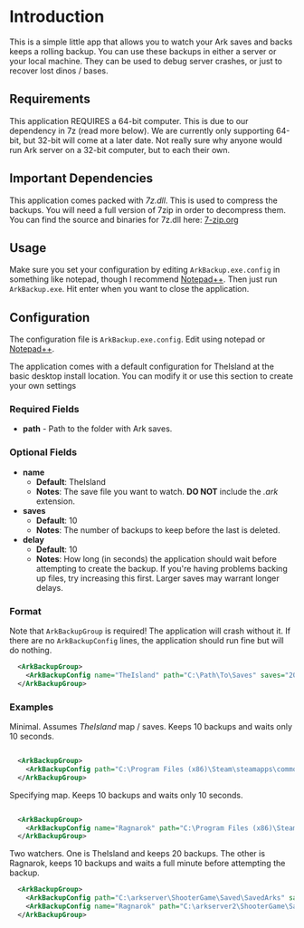 # Introduction
This is a simple little app that allows you to watch your Ark saves and backs
keeps a rolling backup.  You can use these backups in either a server or
your local machine.  They can be used to debug server crashes, or just to
recover lost dinos / bases.

##  Requirements
This application REQUIRES a 64-bit computer.  This is due to our dependency in
7z (read more below).  We are currently only supporting 64-bit, but 32-bit will
come at a later date.  Not really sure why anyone would run Ark server on a
32-bit computer, but to each their own.

## Important Dependencies
This application comes packed with *7z.dll*.  This is used to compress the
backups.  You will need a full version of 7zip in order to decompress them.  
You can find the source and binaries for 7z.dll here:
[7-zip.org](http://www.7-zip.org/a/7z1604-src.7z)

## Usage
Make sure you set your configuration by editing `ArkBackup.exe.config` in
something like notepad, though I recommend
[Notepad++](https://notepad-plus-plus.org/).  Then just run `ArkBackup.exe`.
Hit enter when you want to close the application.

## Configuration
The configuration file is `ArkBackup.exe.config`.  Edit using notepad or
[Notepad++](https://notepad-plus-plus.org/).

The application comes with a default configuration for TheIsland at the basic
desktop install location.  You can modify it or use this section to create
your own settings

### Required Fields
* __path__  - Path to the folder with Ark saves.

### Optional Fields
* __name__
  * __Default__: TheIsland
  * __Notes__: The save file you want to watch.  __DO NOT__ include the _.ark_
  extension.
* __saves__
  * __Default__: 10
  * __Notes__: The number of backups to keep before the last is deleted.
* __delay__
  * __Default__: 10
  * __Notes__: How long (in seconds) the application should wait before
  attempting to create the backup.  If you're having problems backing up files,
  try increasing this first.  Larger saves may warrant longer delays.

### Format
Note that `ArkBackupGroup` is required!  The application will crash without
it.  If there are no `ArkBackupConfig` lines, the application should run fine
but will do nothing.
```xml
  <ArkBackupGroup>
    <ArkBackupConfig name="TheIsland" path="C:\Path\To\Saves" saves="20" delay="60"/>
  </ArkBackupGroup>
```
### Examples
Minimal.  Assumes _TheIsland_ map / saves.  Keeps 10 backups and waits only 10
seconds.
```xml

  <ArkBackupGroup>
    <ArkBackupConfig path="C:\Program Files (x86)\Steam\steamapps\common\ARK\ShooterGame\Saved\SavedArksLocal"/>
  </ArkBackupGroup>
```

Specifying map.  Keeps 10 backups and waits only 10 seconds.
```xml

  <ArkBackupGroup>
    <ArkBackupConfig name="Ragnarok" path="C:\Program Files (x86)\Steam\steamapps\common\ARK\ShooterGame\Saved\SavedArksLocal"/>
  </ArkBackupGroup>
```

Two watchers.  One is TheIsland and keeps 20 backups.  The other is Ragnarok,
keeps 10 backups and waits a full minute before attempting the backup.
```xml
  <ArkBackupGroup>
    <ArkBackupConfig path="C:\arkserver\ShooterGame\Saved\SavedArks" saves="20"/>
    <ArkBackupConfig name="Ragnarok" path="C:\arkserver2\ShooterGame\Saved\SavedArks" delay="60"/>
  </ArkBackupGroup>
```
